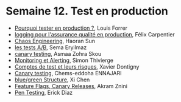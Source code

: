 # Semaine 12. Test en production

- [Pourquoi tester en production ?](https://github.com/umontreal-diro/IFT3913/tree/main/presentations/Semaine12/Louis%20Forrer), Louis Forrer
- [logging pour l'assurance qualité en production](https://github.com/umontreal-diro/IFT3913/tree/main/presentations/Semaine12/Felix_Carpentier), Félix Carpentier
- [Chaos Engineering](https://github.com/umontreal-diro/IFT3913/blob/main/presentations/Semaine12/Haoran%20Sun/Chaos%20Engineering), Haoran Sun
- [les tests A/B](https://github.com/umontreal-diro/IFT3913/tree/main/presentations/Semaine12/SemaEryilmaz), Sema Eryilmaz
- [canary testing](https://github.com/umontreal-diro/IFT3913/blob/main/presentations/Semaine12/AsmaaZohraSkou/canary-testing.md), Asmaa Zohra Skou
- [Monitoring et Alerting](https://github.com/umontreal-diro/IFT3913/tree/main/presentations/Semaine12/SimonThivierge), Simon Thivierge
- [Comptes de test et leurs risques](https://github.com/umontreal-diro/IFT3913/tree/main/presentations/Semaine12/Xavier_Dontigny), Xavier Dontigny
- [Canary testing](https://github.com/umontreal-diro/IFT3913/tree/main/presentations/Semaine12/chems_edoha_ENNAJARI), Chems-eddoha ENNAJARI
- [ blue/green Structure](https://github.com/umontreal-diro/IFT3913/tree/main/presentations/Semaine12/Xi_Chen), Xi Chen
- [Feature Flags, Canary Releases](https://github.com/umontreal-diro/IFT3913/tree/main/presentations/Semaine12/Akram_Znini), Akram Znini
- [Pen Testing](https://github.com/umontreal-diro/IFT3913/tree/main/presentations/Semaine12/Erick%20Diaz), Erick Diaz
